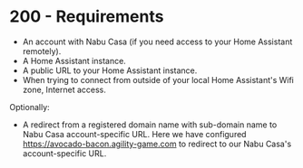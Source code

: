 # 200 - Requirements

- An account with Nabu Casa (if you need access to your Home Assistant remotely).
- A Home Assistant instance.
- A public URL to your Home Assistant instance.
- When trying to connect from outside of your local Home Assistant's Wifi zone, Internet access.

Optionally:

- A redirect from a registered domain name with sub-domain name to Nabu Casa account-specific URL. Here we have configured https://avocado-bacon.agility-game.com to redirect to our Nabu Casa's account-specific URL. 
